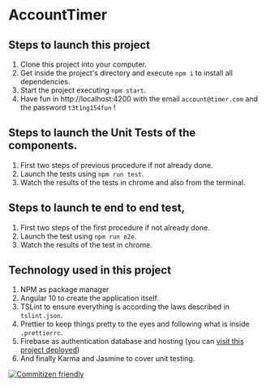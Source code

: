 # AccountTimer

## Steps to launch this project

1. Clone this project into your computer.
2. Get inside the project's directory and execute `npm i` to install all dependencies.
3. Start the project executing `npm start`.
4. Have fun in http://localhost:4200 with the email `account@timer.com` and the password `t3t1ng154fun` !

## Steps to launch the Unit Tests of the components.

1. First two steps of previous procedure if not already done.
2. Launch the tests using `npm run test`.
3. Watch the results of the tests in chrome and also from the terminal.

## Steps to launch te end to end test,

1. First two steps of the first procedure if not already done.
2. Launch the test using `npm run e2e`.
3. Watch the results of the test in chrome.

## Technology used in this project

1. NPM as package manager
2. Angular 10 to create the application itself.
3. TSLint to ensure everything is according the laws described in `tslint.json`.
4. Prettier to keep things pretty to the eyes and following what is inside `.prettierrc`.
5. Firebase as authentication database and hosting (you can [visit this project deployed](https://account-timer.web.app/))
6. And finally Karma and Jasmine to cover unit testing.

[![Commitizen friendly](https://img.shields.io/badge/commitizen-friendly-brightgreen.svg)](http://commitizen.github.io/cz-cli/)
